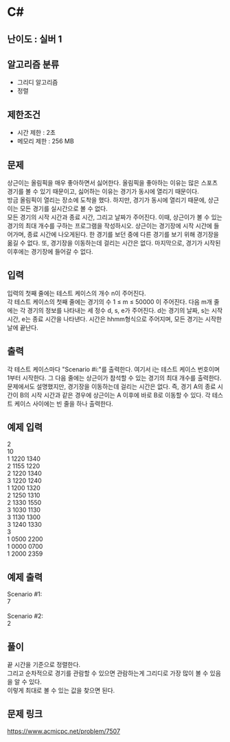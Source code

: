 # C#

## 난이도 : 실버 1

## 알고리즘 분류
  - 그리디 알고리즘
  - 정렬

## 제한조건
  - 시간 제한 : 2초
  - 메모리 제한 : 256 MB

## 문제
상근이는 올림픽을 매우 좋아하면서 싫어한다. 올림픽을 좋아하는 이유는 많은 스포츠 경기를 볼 수 있기 때문이고, 싫어하는 이유는 경기가 동시에 열리기 때문이다.<br/>
방금 올림픽이 열리는 장소에 도착을 했다. 하지만, 경기가 동시에 열리기 때문에, 상근이는 모든 경기를 실시간으로 볼 수 없다.<br/>
모든 경기의 시작 시간과 종료 시간, 그리고 날짜가 주어진다. 이때, 상근이가 볼 수 있는 경기의 최대 개수를 구하는 프로그램을 작성하시오. 상근이는 경기장에 시작 시간에 들어가며, 종료 시간에 나오게된다. 한 경기를 보던 중에 다른 경기를 보기 위해 경기장을 옮길 수 없다. 또, 경기장을 이동하는데 걸리는 시간은 없다. 마지막으로, 경기가 시작된 이후에는 경기장에 들어갈 수 없다.<br/>


## 입력
입력의 첫째 줄에는 테스트 케이스의 개수 n이 주어진다.<br/>
각 테스트 케이스의 첫째 줄에는 경기의 수  1 ≤ m ≤ 50000 이 주어진다. 다음 m개 줄에는 각 경기의 정보를 나타내는 세 정수 d, s, e가 주어진다. d는 경기의 날짜, s는 시작 시간, e는 종료 시간을 나타낸다. 시간은 hhmm형식으로 주어지며, 모든 경기는 시작한 날에 끝난다.<br/>


## 출력
각 테스트 케이스마다 "Scenario #i:"를 출력한다. 여기서 i는 테스트 케이스 번호이며 1부터 시작한다. 그 다음 줄에는 상근이가 참석할 수 있는 경기의 최대 개수를 출력한다. 문제에서도 설명했지만, 경기장을 이동하는데 걸리는 시간은 없다. 즉, 경기 A의 종료 시간이 B의 시작 시간과 같은 경우에 상근이는 A 이후에 바로 B로 이동할 수 있다. 각 테스트 케이스 사이에는 빈 줄을 하나 출력한다.<br/>


## 예제 입력
2<br/>
10<br/>
1 1220 1340<br/>
2 1155 1220<br/>
2 1220 1340<br/>
3 1220 1240<br/>
1 1200 1320<br/>
2 1250 1310<br/>
2 1330 1550<br/>
3 1030 1130<br/>
3 1130 1300<br/>
3 1240 1330<br/>
3<br/>
1 0500 2200<br/>
1 0000 0700<br/>
1 2000 2359<br/>


## 예제 출력
Scenario #1:<br/>
7<br/>
<br/>
Scenario #2:<br/>
2<br/>


## 풀이
끝 시간을 기준으로 정렬한다.<br/>
그리고 순차적으로 경기를 관람할 수 있으면 관람하는게 그리디로 가장 많이 볼 수 있음을 알 수 있다.<br/>
이렇게 최대로 볼 수 있는 값을 찾으면 된다.<br/>


## 문제 링크
https://www.acmicpc.net/problem/7507